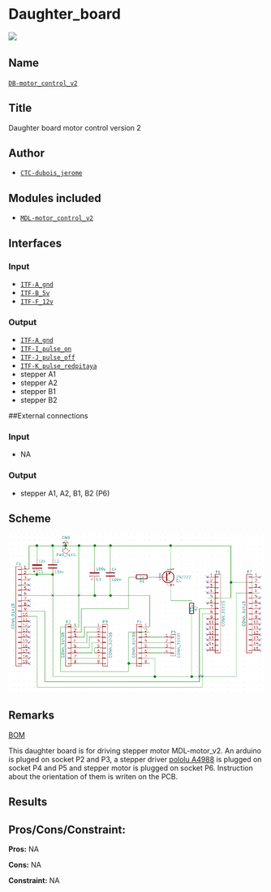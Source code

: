 # Daughter_board
![](viewme.png)

## Name
[`DB-motor_control_v2`]()

## Title
Daughter board motor control version 2

## Author
* [`CTC-dubois_jerome`]()

## Modules included
* [`MDL-motor_control_v2`]()

## Interfaces
### Input
* [`ITF-A_gnd`]()
* [`ITF-B_5v`]()
* [`ITF-F_12v`]()

### Output
* [`ITF-A_gnd`]()
* [`ITF-I_pulse_on`]()
* [`ITF-J_pulse_off`]()
* [`ITF-K_pulse_redpitaya`]()
* stepper A1
* stepper A2
* stepper B1
* stepper B2

##External connections
### Input
* NA

### Output
* stepper A1, A2, B1, B2 (P6)

## Scheme
![](images/scheme.png)

## Remarks
[BOM](./src/DB-motor_control_v2.csv)

This daughter board is for driving stepper motor MDL-motor_v2. An arduino is pluged on socket P2 and P3, a stepper driver [pololu A4988](./doc/pololu_a4988.pdf) is plugged on socket P4 and P5 and stepper motor is plugged on socket P6. Instruction about the orientation of them is writen on the PCB.

## Results

## Pros/Cons/Constraint:

**Pros:** NA

**Cons:** NA

**Constraint:** NA
